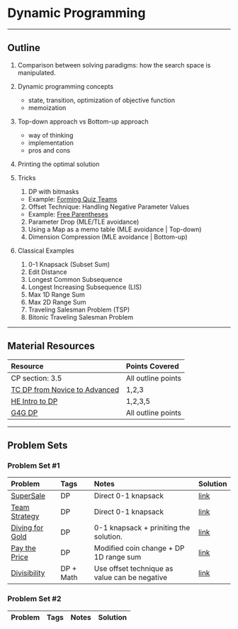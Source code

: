 # Dynamic Programming
---
## Outline
1. Comparison between solving paradigms: how the search space is manipulated.
2. Dynamic programming concepts
	- state, transition, optimization of objective function
	- memoization
3. Top-down approach vs Bottom-up approach
	- way of thinking
	- implementation
	- pros and cons
4. Printing the optimal solution
5. Tricks
   1. DP with bitmasks
   	- Example: [Forming Quiz Teams](https://uva.onlinejudge.org/index.php?option=onlinejudge&page=show_problem&problem=1852)
   2. Offset Technique: Handling Negative Parameter Values
   	- Example: [Free Parentheses](https://uva.onlinejudge.org/index.php?option=com_onlinejudge&Itemid=8&page=show_problem&problem=3679)
   2. Parameter Drop (MLE/TLE avoidance)
   3. Using a Map as a memo table (MLE avoidance | Top-down)
   4. Dimension Compression (MLE avoidance | Bottom-up)
   
6. Classical Examples
	1. 0-1 Knapsack (Subset Sum)
	2. Edit Distance
	3. Longest Common Subsequence
	4. Longest Increasing Subsequence (LIS)
	5. Max 1D Range Sum
	6. Max 2D Range Sum
	7. Traveling Salesman Problem (TSP)
	8. Bitonic Traveling Salesman Problem	
---
## Material Resources
| Resource                  | Points Covered                  |
|:------------------------- |:--------------------------------|
|CP section: 3.5            | All outline points           |
|[TC DP from Novice to Advanced](https://www.topcoder.com/community/data-science/data-science-tutorials/dynamic-programming-from-novice-to-advanced/)            | 1,2,3        |
|[HE Intro to DP](https://www.hackerearth.com/practice/algorithms/dynamic-programming/introduction-to-dynamic-programming-1/tutorial/)            | 1,2,3,5        |
|[G4G DP](https://www.geeksforgeeks.org/dynamic-programming/)            | All outline points          |

---
## Problem Sets
### Problem Set #1

| Problem        | Tags          | Notes  | Solution |
|:------------- |:-------------|:-----|:--------|
|[SuperSale](https://uva.onlinejudge.org/index.php?option=onlinejudge&page=show_problem&problem=1071)| DP | Direct 0-1 knapsack|[link](https://ideone.com/NfpxhW)|
|[Team Strategy](https://uva.onlinejudge.org/index.php?option=com_onlinejudge&Itemid=8&page=show_problem&problem=2316)| DP | Direct 0-1 knapsack|[link](https://github.com/AhmadElsagheer/UVa-Solutions/blob/master/v113/TermStrategy_UVa11341.java)|
|[Diving for Gold](https://uva.onlinejudge.org/index.php?option=com_onlinejudge&Itemid=8&category=652&page=show_problem&problem=931)| DP | 0-1 knapsack + priniting the solution.|[link](https://github.com/omaryasser/UVA/blob/master/990%20-%20Diving%20for%20Gold.java)|
|[Pay the Price](https://uva.onlinejudge.org/index.php?option=onlinejudge&page=show_problem&problem=1254)| DP | Modified coin change + DP 1D range sum|[link](https://github.com/AhmadElsagheer/UVa-Solutions/blob/master/v103/PayThePrice_UVa10313.java)|
|[Divisibility](https://uva.onlinejudge.org/index.php?option=com_onlinejudge&Itemid=8&page=show_problem&problem=977)| DP + Math | Use offset technique as value can be negative|[link](https://github.com/AhmadElsagheer/UVa-Solutions/blob/master/v100/Divisibility_UVa10036.java)|

### Problem Set #2

| Problem        | Tags          | Notes  | Solution |
|:------------- |:-------------|:-----|:--------|

